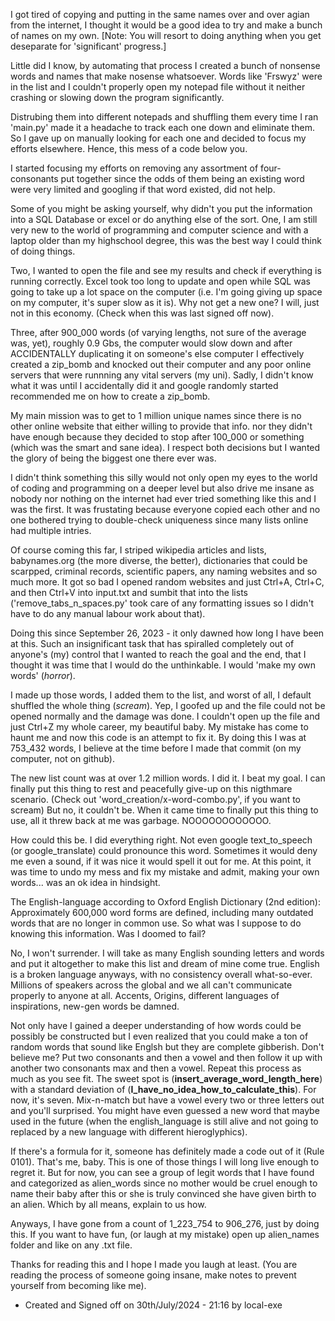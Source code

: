 I got tired of copying and putting in the same names over and over agian from the internet,
I thought it would be a good idea to try and make a bunch of names on my own. [Note: You will
resort to doing anything when you get deseparate for 'significant' progress.]

Little did I know, by automating that process I created a bunch of nonsense words and names that
make nosense whatsoever. Words like 'Frswyz' were in the list and I couldn't properly open my
notepad file without it neither crashing or slowing down the program significantly.

Distrubing them into different notepads and shuffling them every time I ran 'main.py' made it a 
headache to track each one down and eliminate them. So I gave up on manually looking for each one
and decided to focus my efforts elsewhere. Hence, this mess of a code below you.

I started focusing my efforts on removing any assortment of four-consonants put together since
the odds of them being an existing word were very limited and googling if that word existed, did not
help.

Some of you might be asking yourself, why didn't you put the information into a SQL Database or excel 
or do anything else of the sort. One, I am still very new to the world of programming and computer
science and with a laptop older than my highschool degree, this was the best way I could think of 
doing things.

Two, I wanted to open the file and see my results and check if everything is running correctly. 
Excel took too long to update and open while SQL was going to take up a lot space on the computer 
(i.e. I'm going giving up space on my computer, it's super slow as it is). Why not get a new one? 
I will, just not in this economy. (Check when this was last signed off now).

Three, after 900_000 words (of varying lengths, not sure of the average was, yet), roughly 0.9 Gbs,
the computer would slow down and after ACCIDENTALLY duplicating it on someone's else computer 
I effectively created a zip_bomb and knocked out their computer and any poor online servers that 
were runnning any vital servers (my uni). Sadly, I didn't know what it was until I accidentally 
did it and google randomly started recommended me on how to create a zip_bomb.

My main mission was to get to 1 million unique names since there is no other online website
that either willing to provide that info. nor they didn't have enough because they decided to 
stop after 100_000 or something (which was the smart and sane idea). I respect both decisions but
I wanted the glory of being the biggest one there ever was.

I didn't think something this silly would not only open my eyes to the world of coding and 
programming on a deeper level but also drive me insane as nobody nor nothing on the internet had
ever tried something like this and I was the first. It was frustating because everyone copied
each other and no one bothered trying to double-check uniqueness since many lists online had
multiple intries.

Of course coming this far, I striped wikipedia articles and lists, babynames.org (the more diverse,
the better), dictionaries that could be scarpped, criminal records, scientific papers, any naming
websites and so much more. It got so bad I opened random websites and just Ctrl+A, Ctrl+C, and then
Ctrl+V into input.txt and sumbit that into the lists ('remove_tabs_n_spaces.py' took care of any
formatting issues so I didn't have to do any manual labour work about that).

Doing this since September 26, 2023 - it only dawned how long I have been at this. Such an
insignificant task that has spiralled completely out of anyone's (my) control that I wanted to
reach the goal and the end, that I thought it was time that I would do the unthinkable.
I would 'make my own words' (*horror*).

I made up those words, I added them to the list, and worst of all, I default shuffled the whole 
thing (*scream*). Yep, I goofed up and the file could not be opened normally and the damage was done.
I couldn't open up the file and just Ctrl+Z my whole career, my beautiful baby.
My mistake has come to haunt me and now this code is an attempt to fix it. By doing this I was at
753_432 words, I believe at the time before I made that commit (on my computer, not on github).

The new list count was at over 1.2 million words. I did it. I beat my goal. I can finally put this
thing to rest and peacefully give-up on this nigthmare scenario. 
(Check out 'word_creation/x-word-combo.py', if you want to scream) But no, it couldn't be. When it
came time to finally put this thing to use, all it threw back at me was garbage. NOOOOOOOOOOOO.

How could this be. I did everything right. Not even google text_to_speech (or google_translate) could
pronounce this word. Sometimes it would deny me even a sound, if it was nice it would spell it out 
for me. At this point, it was time to undo my mess and fix my mistake and admit, making your own
words... was an ok idea in hindsight. 

The English-language according to Oxford English Dictionary (2nd edition): Approximately 600,000 word 
forms are defined, including many outdated words that are no longer in common use. So what was I suppose
to do knowing this information. Was I doomed to fail?

No, I won't surrender. I will take as many English sounding letters and words and put it altogether
to make this list and dream of mine come true. English is a broken language anyways, with no consistency
overall what-so-ever. Millions of speakers across the global and we all can't communicate properly to 
anyone at all. Accents, Origins, different languages of inspirations, new-gen words be damned.

Not only have I gained a deeper understanding of how words could be possibly be constructed but I even
realized that you could make a ton of random words that sound like Englsh but they are complete
gibberish. Don't believe me? Put two consonants and then a vowel and then follow it up with another
two consonants max and then a vowel. Repeat this process as much as you see fit. The sweet spot is
(__insert_average_word_length_here__) with a standard deviation of 
(__I_have_no_idea_how_to_calculate_this__). For now, it's seven. Mix-n-match but have a vowel
every two or three letters out and you'll surprised. You might have even guessed a new word that
maybe used in the future (when the english_language is still alive and not going to replaced
by a new language with different hieroglyphics).

If there's a formula for it, someone has definitely made a code out of it (Rule 0101). That's me,
baby. This is one of those things I will long live enough to regret it. But for now, you can see
a group of legit words that I have found and categorized as alien_words since no mother would be
cruel enough to name their baby after this or she is truly convinced she have given birth to
an alien. Which by all means, explain to us how. 

Anyways, I have gone from a count of 1_223_754 to 906_276, just by doing this. If you want 
to have fun, (or laugh at my mistake) open up alien_names folder and like on any .txt file.

Thanks for reading this and I hope I made you laugh at least. (You are reading the process of
someone going insane, make notes to prevent yourself from becoming like me).

- Created and Signed off on 30th/July/2024 - 21:16 by local-exe